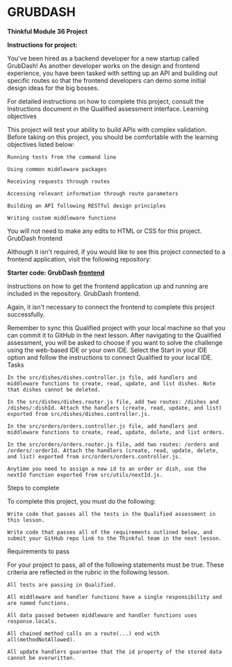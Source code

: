 # GRUBDASH

**Thinkful Module 36 Project**

**Instructions for project:**

You've been hired as a backend developer for a new startup called GrubDash! As another developer works on the design and frontend experience, you have been tasked with setting up an API and building out specific routes so that the frontend developers can demo some initial design ideas for the big bosses.

For detailed instructions on how to complete this project, consult the Instructions document in the Qualified assessment interface.
Learning objectives

This project will test your ability to build APIs with complex validation. Before taking on this project, you should be comfortable with the learning objectives listed below:

    Running tests from the command line

    Using common middleware packages

    Receiving requests through routes

    Accessing relevant information through route parameters

    Building an API following RESTful design principles

    Writing custom middleware functions

You will not need to make any edits to HTML or CSS for this project.
GrubDash frontend 

Although it isn't required, if you would like to see this project connected to a frontend application, visit the following repository:

**Starter code: GrubDash [frontend](https://github.com/Thinkful-Ed/starter-grub-dash-front-end)**

Instructions on how to get the frontend application up and running are included in the repository.
GrubDash frontend.

Again, it isn't necessary to connect the frontend to complete this project successfully.

Remember to sync this Qualified project with your local machine so that you can commit it to GitHub in the next lesson. After navigating to the Qualified assessment, you will be asked to choose if you want to solve the challenge using the web-based IDE or your own IDE. Select the Start in your IDE option and follow the instructions to connect Qualified to your local IDE.
Tasks

    In the src/dishes/dishes.controller.js file, add handlers and middleware functions to create, read, update, and list dishes. Note that dishes cannot be deleted.

    In the src/dishes/dishes.router.js file, add two routes: /dishes and /dishes/:dishId. Attach the handlers (create, read, update, and list) exported from src/dishes/dishes.controller.js.

    In the src/orders/orders.controller.js file, add handlers and middleware functions to create, read, update, delete, and list orders.

    In the src/orders/orders.router.js file, add two routes: /orders and /orders/:orderId. Attach the handlers (create, read, update, delete, and list) exported from src/orders/orders.controller.js.

    Anytime you need to assign a new id to an order or dish, use the nextId function exported from src/utils/nextId.js.

Steps to complete

To complete this project, you must do the following:

    Write code that passes all the tests in the Qualified assessment in this lesson.

    Write code that passes all of the requirements outlined below, and submit your GitHub repo link to the Thinkful team in the next lesson.

Requirements to pass

For your project to pass, all of the following statements must be true. These criteria are reflected in the rubric in the following lesson.

    All tests are passing in Qualified.

    All middleware and handler functions have a single responsibility and are named functions.

    All data passed between middleware and handler functions uses response.locals.

    All chained method calls on a route(...) end with all(methodNotAllowed).

    All update handlers guarantee that the id property of the stored data cannot be overwritten.

